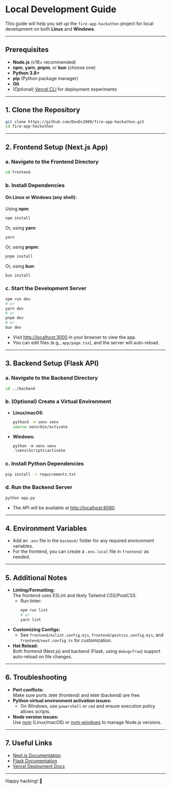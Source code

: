 # Local Development Guide

This guide will help you set up the `fire-app-hackathon` project for local development on both **Linux** and **Windows**.

---

## Prerequisites

- **Node.js** (v18+ recommended)
- **npm**, **yarn**, **pnpm**, or **bun** (choose one)
- **Python 3.8+**
- **pip** (Python package manager)
- **Git**
- (Optional) [Vercel CLI](https://vercel.com/download) for deployment experiments

---

## 1. Clone the Repository

```bash
git clone https://github.com/DevDs1989/fire-app-hackathon.git
cd fire-app-hackathon
```

---

## 2. Frontend Setup (Next.js App)

### a. Navigate to the Frontend Directory

```bash
cd frontend
```

### b. Install Dependencies

#### On Linux or Windows (any shell):

Using **npm**:
```bash
npm install
```

Or, using **yarn**:
```bash
yarn
```

Or, using **pnpm**:
```bash
pnpm install
```

Or, using **bun**:
```bash
bun install
```

### c. Start the Development Server

```bash
npm run dev
# or
yarn dev
# or
pnpm dev
# or
bun dev
```

- Visit [http://localhost:3000](http://localhost:3000) in your browser to view the app.
- You can edit files (e.g., `app/page.tsx`), and the server will auto-reload.

---

## 3. Backend Setup (Flask API)

### a. Navigate to the Backend Directory

```bash
cd ../backend
```

### b. (Optional) Create a Virtual Environment

- **Linux/macOS**:
    ```bash
    python3 -m venv venv
    source venv/bin/activate
    ```
- **Windows**:
    ```powershell
    python -m venv venv
    .\venv\Scripts\activate
    ```

### c. Install Python Dependencies

```bash
pip install -r requirements.txt
```

### d. Run the Backend Server

```bash
python app.py
```

- The API will be available at [http://localhost:8080](http://localhost:8080).

---

## 4. Environment Variables

- Add an `.env` file in the `backend/` folder for any required environment variables.
- For the frontend, you can create a `.env.local` file in `frontend/` as needed.

---

## 5. Additional Notes

- **Linting/Formatting:**  
  The frontend uses ESLint and likely Tailwind CSS/PostCSS.
  - Run linter:  
    ```bash
    npm run lint
    # or
    yarn lint
    ```
- **Customizing Configs:**  
  - See `frontend/eslint.config.mjs`, `frontend/postcss.config.mjs`, and `frontend/next.config.ts` for customization.
- **Hot Reload:**  
  Both frontend (Next.js) and backend (Flask, using `debug=True`) support auto-reload on file changes.

---

## 6. Troubleshooting

- **Port conflicts:**  
  Make sure ports `3000` (frontend) and `8080` (backend) are free.
- **Python virtual environment activation issues:**  
  - On Windows, use `powershell` or `cmd` and ensure execution policy allows scripts.
- **Node version issues:**  
  Use [nvm](https://github.com/nvm-sh/nvm) (Linux/macOS) or [nvm-windows](https://github.com/coreybutler/nvm-windows) to manage Node.js versions.

---

## 7. Useful Links

- [Next.js Documentation](https://nextjs.org/docs)
- [Flask Documentation](https://flask.palletsprojects.com/)
- [Vercel Deployment Docs](https://vercel.com/docs)

---

Happy hacking! 🚀
